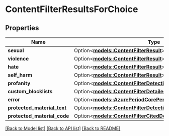 # ContentFilterResultsForChoice

## Properties

Name | Type | Description | Notes
------------ | ------------- | ------------- | -------------
**sexual** | Option<[**models::ContentFilterResult**](ContentFilterResult.md)> |  | [optional]
**violence** | Option<[**models::ContentFilterResult**](ContentFilterResult.md)> |  | [optional]
**hate** | Option<[**models::ContentFilterResult**](ContentFilterResult.md)> |  | [optional]
**self_harm** | Option<[**models::ContentFilterResult**](ContentFilterResult.md)> |  | [optional]
**profanity** | Option<[**models::ContentFilterDetectionResult**](ContentFilterDetectionResult.md)> |  | [optional]
**custom_blocklists** | Option<[**models::ContentFilterDetailedResults**](ContentFilterDetailedResults.md)> |  | [optional]
**error** | Option<[**models::AzurePeriodCorePeriodFoundationsPeriodError**](Azure.Core.Foundations.Error.md)> |  | [optional]
**protected_material_text** | Option<[**models::ContentFilterDetectionResult**](ContentFilterDetectionResult.md)> |  | [optional]
**protected_material_code** | Option<[**models::ContentFilterCitedDetectionResult**](ContentFilterCitedDetectionResult.md)> |  | [optional]

[[Back to Model list]](../README.md#documentation-for-models) [[Back to API list]](../README.md#documentation-for-api-endpoints) [[Back to README]](../README.md)



